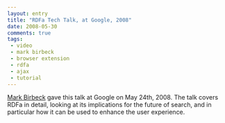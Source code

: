 ```yaml
---
layout: entry
title: "RDFa Tech Talk, at Google, 2008"
date: 2008-05-30
comments: true
tags:
 - video
 - mark birbeck
 - browser extension
 - rdfa
 - ajax
 - tutorial
---
```

  
[Mark Birbeck](/mark-birbeck) gave this talk at Google on May 24th, 2008. The
talk covers RDFa in detail, looking at its implications for the future of
search, and in particular how it can be used to enhance the user experience.

  

